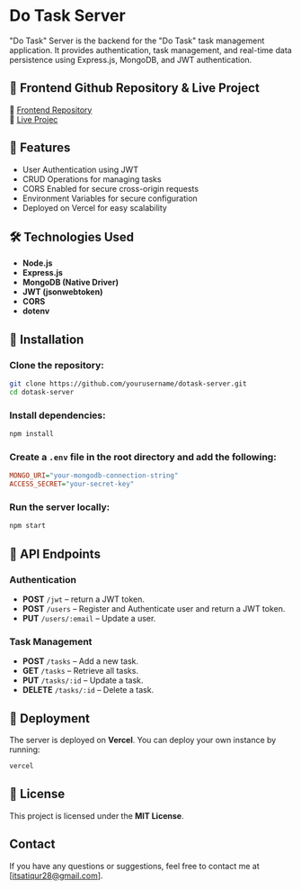 # Do Task Server

"Do Task" Server is the backend for the "Do Task" task management application. It provides authentication, task management, and real-time data persistence using Express.js, MongoDB, and JWT authentication.

## 🚀 Frontend Github Repository & Live Project 
🔗 [Frontend Repository](https://do-task-atiq.web.app/)  
🔗 [Live Projec](https://do-task-atiq.web.app/)  


## 🚀 Features

- User Authentication using JWT
- CRUD Operations for managing tasks
- CORS Enabled for secure cross-origin requests
- Environment Variables for secure configuration
- Deployed on Vercel for easy scalability

## 🛠 Technologies Used

- **Node.js**
- **Express.js**
- **MongoDB (Native Driver)**
- **JWT (jsonwebtoken)**
- **CORS**
- **dotenv**

## 📌 Installation

### Clone the repository:
```sh
git clone https://github.com/yourusername/dotask-server.git
cd dotask-server
```

### Install dependencies:
```sh
npm install
```

### Create a `.env` file in the root directory and add the following:
```ini
MONGO_URI="your-mongodb-connection-string"
ACCESS_SECRET="your-secret-key"
```

### Run the server locally:
```sh
npm start
```

## 📡 API Endpoints

### Authentication

- **POST** `/jwt` – return a JWT token.
- **POST** `/users` – Register and Authenticate user and return a JWT token.
- **PUT** `/users/:email` – Update a user.

### Task Management

- **POST** `/tasks` – Add a new task.
- **GET** `/tasks` – Retrieve all tasks.
- **PUT** `/tasks/:id` – Update a task.
- **DELETE** `/tasks/:id` – Delete a task.

## 🚀 Deployment

The server is deployed on **Vercel**. You can deploy your own instance by running:
```sh
vercel
```

## 📜 License  

This project is licensed under the **MIT License**.  


## Contact

If you have any questions or suggestions, feel free to contact me at [itsatiqur28@gmail.com].
